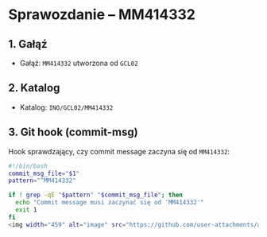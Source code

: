 # Sprawozdanie – MM414332

## 1. Gałąź
- Gałąź: `MM414332` utworzona od `GCL02`

## 2. Katalog
- Katalog: `INO/GCL02/MM414332`

## 3. Git hook (commit-msg)
Hook sprawdzający, czy commit message zaczyna się od `MM414332`:

```bash
#!/bin/bash
commit_msg_file="$1"
pattern="^MM414332"

if ! grep -qE "$pattern" "$commit_msg_file"; then
  echo "Commit message musi zaczynać się od 'MM414332'"
  exit 1
fi
<img width="459" alt="image" src="https://github.com/user-attachments/assets/1cbd9532-79ca-4e29-bdb0-f9514ebc8677" />
